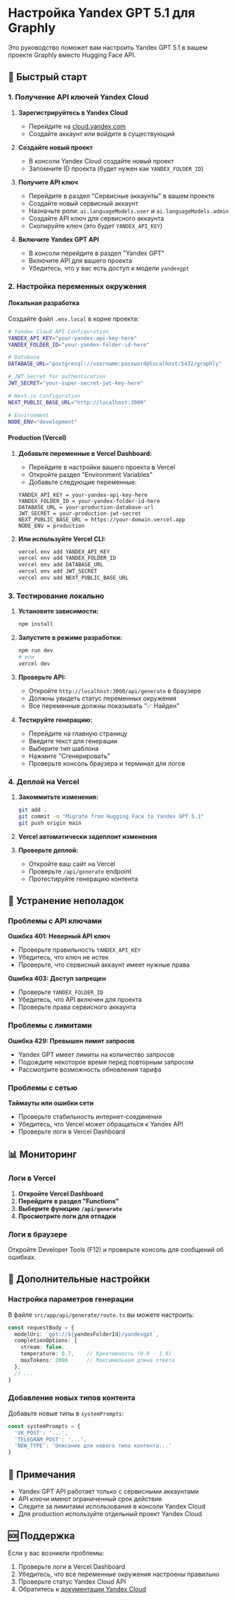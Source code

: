 # Настройка Yandex GPT 5.1 для Graphly

Это руководство поможет вам настроить Yandex GPT 5.1 в вашем проекте Graphly вместо Hugging Face API.

## 🚀 Быстрый старт

### 1. Получение API ключей Yandex Cloud

1. **Зарегистрируйтесь в Yandex Cloud**
   - Перейдите на [cloud.yandex.com](https://cloud.yandex.com)
   - Создайте аккаунт или войдите в существующий

2. **Создайте новый проект**
   - В консоли Yandex Cloud создайте новый проект
   - Запомните ID проекта (будет нужен как `YANDEX_FOLDER_ID`)

3. **Получите API ключ**
   - Перейдите в раздел "Сервисные аккаунты" в вашем проекте
   - Создайте новый сервисный аккаунт
   - Назначьте роли: `ai.languageModels.user` и `ai.languageModels.admin`
   - Создайте API ключ для сервисного аккаунта
   - Скопируйте ключ (это будет `YANDEX_API_KEY`)

4. **Включите Yandex GPT API**
   - В консоли перейдите в раздел "Yandex GPT"
   - Включите API для вашего проекта
   - Убедитесь, что у вас есть доступ к модели `yandexgpt`

### 2. Настройка переменных окружения

#### Локальная разработка

Создайте файл `.env.local` в корне проекта:

```bash
# Yandex Cloud API Configuration
YANDEX_API_KEY="your-yandex-api-key-here"
YANDEX_FOLDER_ID="your-yandex-folder-id-here"

# Database
DATABASE_URL="postgresql://username:password@localhost:5432/graphly"

# JWT Secret for authentication
JWT_SECRET="your-super-secret-jwt-key-here"

# Next.js Configuration
NEXT_PUBLIC_BASE_URL="http://localhost:3000"

# Environment
NODE_ENV="development"
```

#### Production (Vercel)

1. **Добавьте переменные в Vercel Dashboard:**
   - Перейдите в настройки вашего проекта в Vercel
   - Откройте раздел "Environment Variables"
   - Добавьте следующие переменные:

   ```
   YANDEX_API_KEY = your-yandex-api-key-here
   YANDEX_FOLDER_ID = your-yandex-folder-id-here
   DATABASE_URL = your-production-database-url
   JWT_SECRET = your-production-jwt-secret
   NEXT_PUBLIC_BASE_URL = https://your-domain.vercel.app
   NODE_ENV = production
   ```

2. **Или используйте Vercel CLI:**
   ```bash
   vercel env add YANDEX_API_KEY
   vercel env add YANDEX_FOLDER_ID
   vercel env add DATABASE_URL
   vercel env add JWT_SECRET
   vercel env add NEXT_PUBLIC_BASE_URL
   ```

### 3. Тестирование локально

1. **Установите зависимости:**
   ```bash
   npm install
   ```

2. **Запустите в режиме разработки:**
   ```bash
   npm run dev
   # или
   vercel dev
   ```

3. **Проверьте API:**
   - Откройте `http://localhost:3000/api/generate` в браузере
   - Должны увидеть статус переменных окружения
   - Все переменные должны показывать "✅ Найден"

4. **Тестируйте генерацию:**
   - Перейдите на главную страницу
   - Введите текст для генерации
   - Выберите тип шаблона
   - Нажмите "Сгенерировать"
   - Проверьте консоль браузера и терминал для логов

### 4. Деплой на Vercel

1. **Закоммитьте изменения:**
   ```bash
   git add .
   git commit -m "Migrate from Hugging Face to Yandex GPT 5.1"
   git push origin main
   ```

2. **Vercel автоматически задеплоит изменения**

3. **Проверьте деплой:**
   - Откройте ваш сайт на Vercel
   - Проверьте `/api/generate` endpoint
   - Протестируйте генерацию контента

## 🔧 Устранение неполадок

### Проблемы с API ключами

**Ошибка 401: Неверный API ключ**
- Проверьте правильность `YANDEX_API_KEY`
- Убедитесь, что ключ не истек
- Проверьте, что сервисный аккаунт имеет нужные права

**Ошибка 403: Доступ запрещен**
- Проверьте `YANDEX_FOLDER_ID`
- Убедитесь, что API включен для проекта
- Проверьте права сервисного аккаунта

### Проблемы с лимитами

**Ошибка 429: Превышен лимит запросов**
- Yandex GPT имеет лимиты на количество запросов
- Подождите некоторое время перед повторным запросом
- Рассмотрите возможность обновления тарифа

### Проблемы с сетью

**Таймауты или ошибки сети**
- Проверьте стабильность интернет-соединения
- Убедитесь, что Vercel может обращаться к Yandex API
- Проверьте логи в Vercel Dashboard

## 📊 Мониторинг

### Логи в Vercel

1. **Откройте Vercel Dashboard**
2. **Перейдите в раздел "Functions"**
3. **Выберите функцию `/api/generate`**
4. **Просмотрите логи для отладки**

### Логи в браузере

Откройте Developer Tools (F12) и проверьте консоль для сообщений об ошибках.

## 🎯 Дополнительные настройки

### Настройка параметров генерации

В файле `src/app/api/generate/route.ts` вы можете настроить:

```typescript
const requestBody = {
  modelUri: `gpt://${yandexFolderId}/yandexgpt`,
  completionOptions: {
    stream: false,
    temperature: 0.7,    // Креативность (0.0 - 1.0)
    maxTokens: 2000      // Максимальная длина ответа
  },
  // ...
}
```

### Добавление новых типов контента

Добавьте новые типы в `systemPrompts`:

```typescript
const systemPrompts = {
  'VK_POST': '...',
  'TELEGRAM_POST': '...',
  'NEW_TYPE': 'Описание для нового типа контента...'
}
```

## 📝 Примечания

- Yandex GPT API работает только с сервисными аккаунтами
- API ключи имеют ограниченный срок действия
- Следите за лимитами использования в консоли Yandex Cloud
- Для production используйте отдельный проект Yandex Cloud

## 🆘 Поддержка

Если у вас возникли проблемы:

1. Проверьте логи в Vercel Dashboard
2. Убедитесь, что все переменные окружения настроены правильно
3. Проверьте статус Yandex Cloud API
4. Обратитесь к [документации Yandex Cloud](https://cloud.yandex.com/docs/ai/api-ref/llm/)

